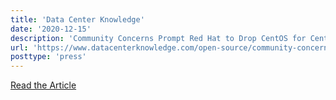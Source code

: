 ```yaml
---
title: 'Data Center Knowledge'
date: '2020-12-15'
description: 'Community Concerns Prompt Red Hat to Drop CentOS for CentOS Stream'
url: 'https://www.datacenterknowledge.com/open-source/community-concerns-prompt-red-hat-drop-centos-centos-stream'
posttype: 'press'
---
```

[Read the Article](https://www.datacenterknowledge.com/open-source/community-concerns-prompt-red-hat-drop-centos-centos-stream)